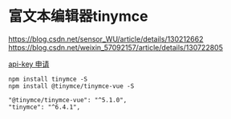 # 富文本编辑器tinymce 
https://blog.csdn.net/sensor_WU/article/details/130212662
https://blog.csdn.net/weixin_57092157/article/details/130722805

[api-key 申请](https://www.tiny.cloud/docs/tinymce/latest/)
```shell
npm install tinymce -S
npm install @tinymce/tinymce-vue -S
```

    "@tinymce/tinymce-vue": "^5.1.0",
    "tinymce": "^6.4.1",